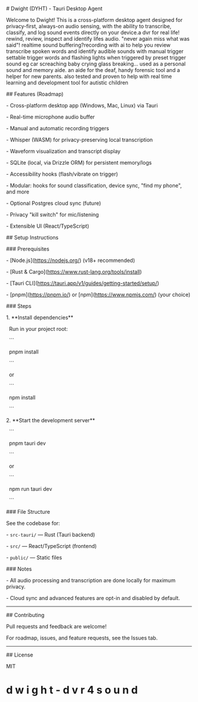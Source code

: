 
\# Dwight (DYHT) - Tauri Desktop Agent



Welcome to Dwight! This is a cross-platform desktop agent designed for privacy-first, always-on audio sensing, with the ability to transcribe, classify, and log sound events directly on your device.a dvr for real life! rewind, review, inspect and identify lifes audio. "never again miss what was said"!
realtime sound buffering?recording with ai to help you review transcribe spoken words and identify audible sounds with manual trigger settable trigger words and flashing lights when triggered by preset trigger sound eg car screaching baby crying glass breaking... 
used as a personal sound and memory aide. an aide for the deaf, handy forensic tool and a helper for new parents. also tested and proven to help with real time learning and development tool for autistic children




\## Features (Roadmap)

\- Cross-platform desktop app (Windows, Mac, Linux) via Tauri

\- Real-time microphone audio buffer

\- Manual and automatic recording triggers

\- Whisper (WASM) for privacy-preserving local transcription

\- Waveform visualization and transcript display

\- SQLite (local, via Drizzle ORM) for persistent memory/logs

\- Accessibility hooks (flash/vibrate on trigger)

\- Modular: hooks for sound classification, device sync, "find my phone", and more

\- Optional Postgres cloud sync (future)

\- Privacy "kill switch" for mic/listening

\- Extensible UI (React/TypeScript)



\## Setup Instructions



\### Prerequisites

\- \[Node.js](https://nodejs.org/) (v18+ recommended)

\- \[Rust \& Cargo](https://www.rust-lang.org/tools/install)

\- \[Tauri CLI](https://tauri.app/v1/guides/getting-started/setup/)

\- \[pnpm](https://pnpm.io/) or \[npm](https://www.npmjs.com/) (your choice)



\### Steps



1\. \*\*Install dependencies\*\*  

&nbsp;  Run in your project root:

&nbsp;  ```

&nbsp;  pnpm install

&nbsp;  ```

&nbsp;  or

&nbsp;  ```

&nbsp;  npm install

&nbsp;  ```



2\. \*\*Start the development server\*\*  

&nbsp;  ```

&nbsp;  pnpm tauri dev

&nbsp;  ```

&nbsp;  or

&nbsp;  ```

&nbsp;  npm run tauri dev

&nbsp;  ```



\### File Structure



See the codebase for:

\- `src-tauri/` — Rust (Tauri backend)

\- `src/` — React/TypeScript (frontend)

\- `public/` — Static files



\### Notes

\- All audio processing and transcription are done locally for maximum privacy.

\- Cloud sync and advanced features are opt-in and disabled by default.



---



\## Contributing



Pull requests and feedback are welcome!  

For roadmap, issues, and feature requests, see the Issues tab.



---



\## License



MIT

#   d w i g h t - d v r 4 s o u n d 
 
 
